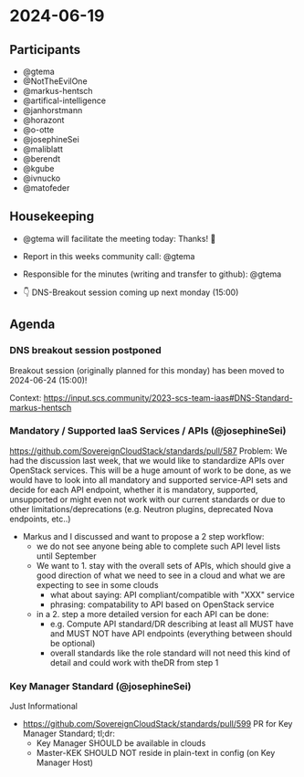 # 2024-06-19

## Participants

- @gtema
- @NotTheEvilOne
- @markus-hentsch
- @artifical-intelligence
- @janhorstmann
- @horazont
- @o-otte
- @josephineSei
- @maliblatt
- @berendt
- @kgube
- @ivnucko
- @matofeder

## Housekeeping

- @gtema will facilitate the meeting today: Thanks! :100: 
- Report in this weeks community call: @gtema
- Responsible for the minutes (writing and transfer to github): @gtema

- :point_down: DNS-Breakout session coming up next monday (15:00)

## Agenda

### DNS breakout session postponed

Breakout session (originally planned for this monday) has been moved to 2024-06-24 (15:00)!

Context: https://input.scs.community/2023-scs-team-iaas#DNS-Standard-markus-hentsch

### Mandatory / Supported IaaS Services / APIs (@josephineSei)

https://github.com/SovereignCloudStack/standards/pull/587
Problem: We had the discussion last week, that we would like to standardize APIs over OpenStack services. This will be a huge amount of work to be done, as we would have to look into all mandatory and supported service-API sets and decide for each API endpoint, whether it is mandatory, supported, unsupported or might even not work with our current standards or due to other limitations/deprecations (e.g. Neutron plugins, deprecated Nova endpoints, etc..)

- Markus and I discussed and want to propose a 2 step workflow:
    - we do not see anyone being able to complete such API level lists until September
    - We want to 1. stay with the overall sets of APIs, which should give a good direction of what we need to see in a cloud and what we are expecting to see in some clouds
        - what about saying: API compliant/compatible with "XXX" service 
        - phrasing: compatability to API based on OpenStack service
    - in a 2. step a more detailed version for each API can be done:
        - e.g. Compute API standard/DR describing at least all MUST have and MUST NOT have API endpoints (everything between should be optional)
        - overall standards like the role standard will not need this kind of detail and could work with theDR from step 1

### Key Manager Standard (@josephineSei)

Just Informational
- https://github.com/SovereignCloudStack/standards/pull/599 PR for Key Manager Standard; tl;dr:
    - Key Manager SHOULD be available in clouds
    - Master-KEK SHOULD NOT reside in plain-text in config (on Key Manager Host)

